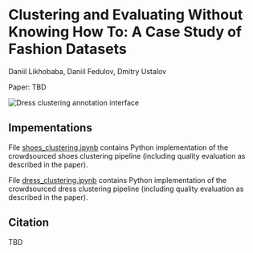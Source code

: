 # Clustering and Evaluating Without Knowing How To: A Case Study of Fashion Datasets

Daniil Likhobaba, Daniil Fedulov, Dmitry Ustalov

Paper: TBD

![Dress clustering annotation interface](https://tolokacommunity.blob.core.windows.net/likhobaba-et-al-clustering/dress_interface_no_color.png)


## Impementations
File [shoes_clustering.ipynb](./shoes_clustering.ipynb) contains Python implementation of the crowdsourced shoes clustering pipeline (including quality evaluation as described in the paper).


File [dress_clustering.ipynb](./dress_clustering.ipynb) contains Python implementation of the crowdsourced dress clustering pipeline (including quality evaluation as described in the paper).

## Citation
TBD